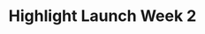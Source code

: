 ---
title: Highlight Launch Week 2
company: Highlight
start: 2023-07-10
finish: 2023-07-14
image: /media/event-highlight.png
launchpage: https://www.highlight.io/blog/tag/launch-week-2
---